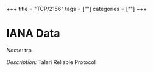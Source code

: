 +++
title = "TCP/2156"
tags = [""]
categories = [""]
+++

# IANA Data

_Name:_ trp

_Description:_ Talari Reliable Protocol

